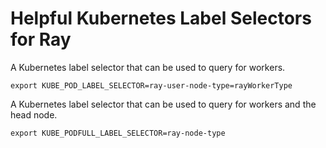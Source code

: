 # Helpful Kubernetes Label Selectors for Ray

A Kubernetes label selector that can be used to query for workers.
```shell
export KUBE_POD_LABEL_SELECTOR=ray-user-node-type=rayWorkerType
```

A Kubernetes label selector that can be used to query for workers and the head node.
```shell
export KUBE_PODFULL_LABEL_SELECTOR=ray-node-type
```
